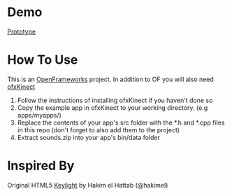 Demo
========
[Prototype](http://http://vimeo.com/31340394)

How To Use
========
This is an [OpenFrameworks](http://openframeworks.cc) project.
In addition to OF you will also need [ofxKinect](https://github.com/ofTheo/ofxKinect)

1. Follow the instructions of installing ofxKinect if you haven't done so
2. Copy the example app in ofxKinect to your working directory. (e.g apps/myapps/)
3. Replace the contents of your app's src folder with the *.h and *.cpp files in this repo (don't forget to also add them to the project)
4. Extract sounds.zip into your app's bin/data folder

Inspired By
========
Original HTML5 [Keylight](http://hakim.se/experiments/html5/keylight/03/) by Hakim el Hattab (@hakimel)